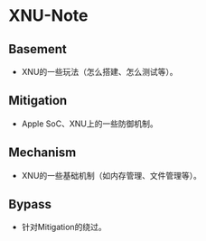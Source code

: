 # XNU-Note

## Basement

* XNU的一些玩法（怎么搭建、怎么测试等）。

## Mitigation

* Apple SoC、XNU上的一些防御机制。

## Mechanism

* XNU的一些基础机制（如内存管理、文件管理等）。

## Bypass

* 针对Mitigation的绕过。